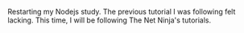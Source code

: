 Restarting my Nodejs study. The previous tutorial I was following felt lacking. This time, I will be following The Net Ninja's tutorials.

